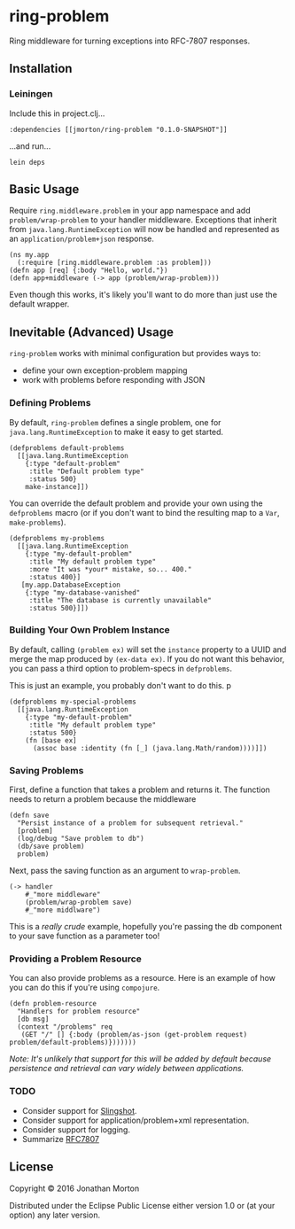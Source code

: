 # ring-problem

Ring middleware for turning exceptions into RFC-7807 responses.

## Installation

### Leiningen

Include this in project.clj...

```
:dependencies [[jmorton/ring-problem "0.1.0-SNAPSHOT"]]
```

...and run...

```
lein deps
```

## Basic Usage

Require `ring.middleware.problem` in your app namespace and
add `problem/wrap-problem` to your handler middleware. Exceptions
that inherit from `java.lang.RuntimeException` will now be handled
and represented as an `application/problem+json` response.

```
(ns my.app
  (:require [ring.middleware.problem :as problem]))
(defn app [req] {:body "Hello, world."})
(defn app+middleware (-> app (problem/wrap-problem)))
```

Even though this works, it's likely you'll want to do more than
just use the default wrapper.

## Inevitable (Advanced) Usage

`ring-problem` works with minimal configuration but provides ways
to:

* define your own exception-problem mapping
* work with problems before responding with JSON

### Defining Problems

By default, `ring-problem` defines a single problem, one for
`java.lang.RuntimeException` to make it easy to get started.

```
(defproblems default-problems
  [[java.lang.RuntimeException
    {:type "default-problem"
     :title "Default problem type"
     :status 500}
    make-instance]])
```

You can override the default problem and provide your own using
the `defproblems` macro (or if you don't want to bind the resulting
map to a `Var`, `make-problems`).

```
(defproblems my-problems
  [[java.lang.RuntimeException
    {:type "my-default-problem"
     :title "My default problem type"
     :more "It was *your* mistake, so... 400."
     :status 400}]
   [my.app.DatabaseException
    {:type "my-database-vanished"
     :title "The database is currently unavailable"
     :status 500}]])
```

### Building Your Own Problem Instance

By default, calling `(problem ex)` will set the `instance` property
to a UUID and merge the map produced by `(ex-data ex)`. If you do
not want this behavior, you can pass a third option to problem-specs
in `defproblems`.

This is just an example, you probably don't want to do this.
p
```
(defproblems my-special-problems
  [[java.lang.RuntimeException
    {:type "my-default-problem"
     :title "My default problem type"
     :status 500}
    (fn [base ex]
      (assoc base :identity (fn [_] (java.lang.Math/random))))]])
```

### Saving Problems

First, define a function that takes a problem and returns it. The
function needs to return a problem because the middleware

```
(defn save
  "Persist instance of a problem for subsequent retrieval."
  [problem]
  (log/debug "Save problem to db")
  (db/save problem)
  problem)
```

Next, pass the saving function as an argument to `wrap-problem`.

```
(-> handler
    #_"more middleware"
    (problem/wrap-problem save)
    #_"more middlware")
```

This is a *really crude* example, hopefully you're passing the db
component to your save function as a parameter too!

### Providing a Problem Resource

You can also provide problems as a resource. Here is an example
of how you can do this if you're using `compojure`.

```
(defn problem-resource
  "Handlers for problem resource"
  [db msg]
  (context "/problems" req
   (GET "/" [] {:body (problem/as-json (get-problem request) problem/default-problems)}))))))
```

_Note: It's unlikely that support for this will be added by default because persistence and retrieval can vary widely between applications._

### TODO

* Consider support for [Slingshot](https://github.com/scgilardi/slingshot).
* Consider support for application/problem+xml representation.
* Consider support for logging.
* Summarize [RFC7807](https://tools.ietf.org/html/rfc7807)


## License

Copyright © 2016 Jonathan Morton

Distributed under the Eclipse Public License either version 1.0 or (at
your option) any later version.
